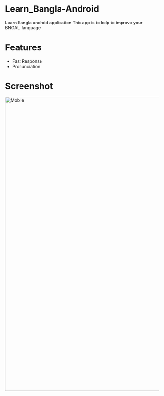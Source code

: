 # Learn_Bangla-Android
Learn Bangla android application
This app is to help to improve your BNGALI language.

# Features
   * Fast Response
   * Pronunciation 

# Screenshot

<img width="960" alt="Mobile" src="https://user-images.githubusercontent.com/57448981/135229379-af9f9c36-07e5-4475-918d-5f3afacc33c8.png">


